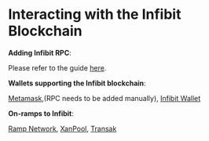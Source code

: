 # Interacting with the Infibit Blockchain

**Adding Infibit RPC**:

Please refer to the guide [here](https://tutorials.infibitscan.com/tutorials/network-tutorials/adding-fuse-network-to-metamask).

**Wallets supporting the Infibit blockchain**:

[Metamask](https://metamask.io),(RPC needs to be added manually), [Infibit Wallet](https://play.google.com/store/apps/details?id=io.fuse.fusecash\&hl=en\&gl=US)

**On-ramps to Infibit**:

[Ramp Network](https://ramp.network), [XanPool](https://xanpool.com/), [Transak](https://transak.com/)
